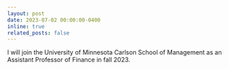 ```yaml
---
layout: post
date: 2023-07-02 00:00:00-0400
inline: true
related_posts: false
---
```


I will join the University of Minnesota Carlson School of Management as an Assistant Professor of Finance in fall 2023.
